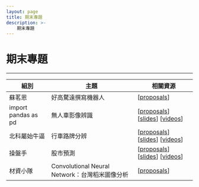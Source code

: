 ```yaml
---
layout: page
title: 期末專題
description: >-
    期末專題
---
```


# 期末專題

---

|組別|主題|相關資源|
|---|----|-------|
|蘇茗恩|好高騖遠撰寫機器人|[[proposals](https://mail-attachment.googleusercontent.com/attachment/u/0/?ui=2&ik=89e8dbed5f&attid=0.1&permmsgid=msg-f:1734438367251354491&th=1811f6816cd3537b&view=att&disp=inline&realattid=f_l3vlye8j0&ser=1&sadnir=1&saddbat=ANGjdJ9R0lCsDc37_qMMPa63FbN8Nc7MXNiSRgl1xSzja40BvrR-qpyF2mEEgPLfhl4XQDAIDIcfTG7G3nnkuL6kQi1qUvzfBsGO651aV7PVHloWCQjmlGP0dkyvhj1_8WqMrRJHRh94SmM0RKqATDv92NM8KBcVZismlIIg6FJt6jxAYamSbk205zFawYArk-NHMwbFC6QK_c0nH87INJrXIMQycFJUqEWShHWeAe1xij9QfAon2NrqTcKJm9bHv8OUWAkGI7q-DQIvzSeJOhKDryTDmp6pgx3gfgAtBH7zTehhlloFXO8MDY8LjCwLn7YNWvxAQtTRO4a0NIBHl789CJg1qQ2IKXctDUGQXSXK5DxBGjYOKdFXC5v7_XLy2qXr6ixWKgrXQT6yIZgwl43fTPKeI58ZOcxC-L1sfXeGpybqMjUcxzTvPx7CiXSrm_QrlIcmceeJRJIRglAsTh7AkyvPLEhyLsqw4s_G8grQ-ASMLCAjFwE-f69TTFjE3lEQV8O-ulzKcuT6SHtrm70sjKq7rqIgtGOQCVRHrtKrI4_yVsD3zcOrMkNV9R7aamEiJpI4S1fJBLxxZYWljcRpl-1X7fv82oVeXsMHYtG2OnY4HDMS8D8VKPRmAylv-czHVhcMCvkaVPv0jIppikIMCdtyo1lz9IPs3C5iiL7Hev1LNBtao0-k6BnrmXO7zEKLn19N04ht-aFoW3PfqHrvZ3gf0PPxs9xAQKRpHn67-PAr6-EM91d31xdVyOh1pDXM9DH0Hn3aN1p-1HTXlvfIrLF3GoSRDtk7Gyep1W_2ykYw6Afz8G2iamYCGJ_Aj198IZG8xllEXbW3MRzSK594CDUTXFHzLWzelIeXx1UC8G0gqSmLDgg-WSLsoYXlHeUv00i9HvlCkOzpR9C6GEo5DuhVkqeeG2GTAnD1yhxLd1JEOyNLM4coT3hD3ywjGAc3ln9Xb_oIZFTUTA8aHdcIxFqfcWL0iUiBF6-AeByg046Qd0IC20lCg6_WR8jOR9SUzHYoy9H8Cml5F5JmfSmlrOf1sRMu2nza1X9vFQ)]|
|import pandas as pd|無人車影像辨識|[[proposals](https://hackmd.io/s/H1-EQI8_c)] [[slides](https://docs.google.com/presentation/d/1R2wlwAnAGdp-eZBaGg13gpYBUjffdBui/edit?usp=share_link&ouid=114856363989188773771&rtpof=true&sd=true)] [[videos](https://youtu.be/Uw3e5-WMSfM)]|
|北科屬始牛逼|行車路牌分辨|[[proposals](https://hackmd.io/alz3FOIrRKuG16o7tnNApw)] [[slides](https://docs.google.com/presentation/d/1LcHJGL9DKVUU7nDBuXWhWmMWZ9xLH61YL2ng2om2F1s/edit?usp=sharing)] [[videos](https://youtu.be/X95zWswwC-o)]|
|操盤手|股市預測|[[proposals](https://hackmd.io/s/r17KMieuq)] [[slides](https://docs.google.com/presentation/d/1JO0YNEkfGbPiOcAoQ7AGGbolDm53-OmB/edit?usp=sharing&ouid=114856363989188773771&rtpof=true&sd=true)] [[videos](https://youtu.be/0deY7fw_BGo)]|
|材資小隊|Convolutional Neural Network：台灣稻米圖像分析|[[proposals](https://hackmd.io/@Z7omfY2_S5iUDP5CZ5w8tQ/B1t7cixuc)]|
